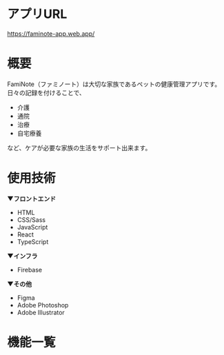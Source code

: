# アプリURL
https://faminote-app.web.app/

# 概要
FamiNote（ファミノート）は大切な家族であるペットの健康管理アプリです。  
日々の記録を付けることで、  
- 介護  
- 通院  
- 治療  
- 自宅療養

など、ケアが必要な家族の生活をサポート出来ます。

# 使用技術
**▼フロントエンド**
- HTML
- CSS/Sass
- JavaScript
- React
- TypeScript

**▼インフラ**
- Firebase

**▼その他**
- Figma
- Adobe Photoshop
- Adobe Illustrator


# 機能一覧
